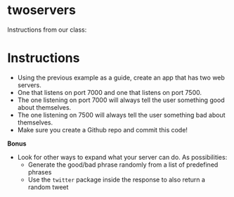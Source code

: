 # twoservers

Instructions from our class:
# **Instructions**

* Using the previous example as a guide, create an app that has two web servers.
* One that listens on port 7000 and one that listens on port 7500.
* The one listening on port 7000 will always tell the user something good about themselves.
* The one listening on 7500 will always tell the user something bad about themselves.
* Make sure you create a Github repo and commit this code!

**Bonus**

* Look for other ways to expand what your server can do. As possibilities:
  * Generate the good/bad phrase randomly from a list of predefined phrases
  * Use the `twitter` package inside the response to also return a random tweet
